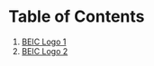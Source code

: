 # Table of Contents

1. [BEIC Logo 1](https://github.com/BEICBIM/BEICByLaws/blob/master/Committees/Promotions/BEIC%20Logo1.jpg)
2. [BEIC Logo 2]()
